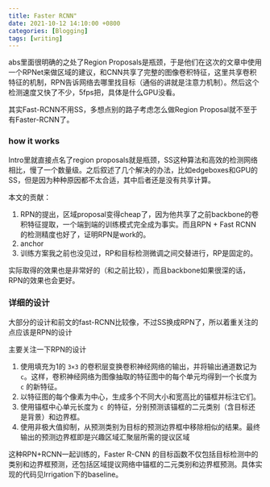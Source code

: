 ```yaml
---
title: Faster RCNN"
date: 2021-10-12 14:10:00 +0800
categories: [Blogging]
tags: [writing]
---
```


abs里面很明确的之处了Region Proposals是瓶颈，于是他们在这次的文章中使用一个RPNet来做区域的建议，和CNN共享了完整的图像卷积特征，这里共享卷积特征的机制，RPN告诉网络去哪里找目标（通俗的讲就是注意力机制）。然后这个检测速度又快了不少，5fps把，具体是什么GPU没看。

其实Fast-RCNN不用SS，多想点别的路子考虑怎么做Region Proposal就不至于有Faster-RCNN了。

### how it works

Intro里就直接点名了region proposals就是瓶颈，SS这种算法和高效的检测网络相比，慢了一个数量级。之后叙述了几个解决的办法，比如edgeboxes和GPU的SS，但是因为种种原因都不太合适，其中后者还是没有共享计算。

本文的贡献：

1. RPN的提出，区域proposal变得cheap了，因为他共享了之前backbone的卷积特征提取，一个端到端的训练模式完全成为事实。而且RPN + Fast RCNN的检测精度也好了，证明RPN是work的。
2. anchor
3. 训练方案我之前也没见过，RP和目标检测微调之间交替进行，RP是固定的。

实际取得的效果也是非常好的（和之前比较），而且backbone如果很深的话，RPN的效果也会更好。

### 详细的设计

大部分的设计和前文的fast-RCNN比较像，不过SS换成RPN了，所以着重关注的点应该是RPN的设计

主要关注一下RPN的设计

1. 使用填充为1的 `3×3` 的卷积层变换卷积神经网络的输出，并将输出通道数记为` c`。这样，卷积神经网络为图像抽取的特征图中的每个单元均得到一个长度为 `c` 的新特征。
2. 以特征图的每个像素为中心，生成多个不同大小和宽高比的锚框并标注它们。
3. 使用锚框中心单元长度为 `c `的特征，分别预测该锚框的二元类别（含目标还是背景）和边界框。
4. 使用非极大值抑制，从预测类别为目标的预测边界框中移除相似的结果。最终输出的预测边界框即是兴趣区域汇聚层所需的提议区域

这种RPN+RCNN一起训练的，Faster R-CNN 的目标函数不仅包括目标检测中的类别和边界框预测，还包括区域提议网络中锚框的二元类别和边界框预测。具体实现的代码见Irrigation下的baseline。

